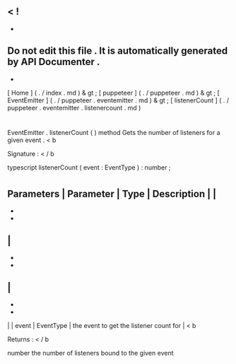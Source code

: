 <
!
-
-
Do
not
edit
this
file
.
It
is
automatically
generated
by
API
Documenter
.
-
-
>
[
Home
]
(
.
/
index
.
md
)
&
gt
;
[
puppeteer
]
(
.
/
puppeteer
.
md
)
&
gt
;
[
EventEmitter
]
(
.
/
puppeteer
.
eventemitter
.
md
)
&
gt
;
[
listenerCount
]
(
.
/
puppeteer
.
eventemitter
.
listenercount
.
md
)
#
#
EventEmitter
.
listenerCount
(
)
method
Gets
the
number
of
listeners
for
a
given
event
.
<
b
>
Signature
:
<
/
b
>
typescript
listenerCount
(
event
:
EventType
)
:
number
;
#
#
Parameters
|
Parameter
|
Type
|
Description
|
|
-
-
-
|
-
-
-
|
-
-
-
|
|
event
|
EventType
|
the
event
to
get
the
listener
count
for
|
<
b
>
Returns
:
<
/
b
>
number
the
number
of
listeners
bound
to
the
given
event
